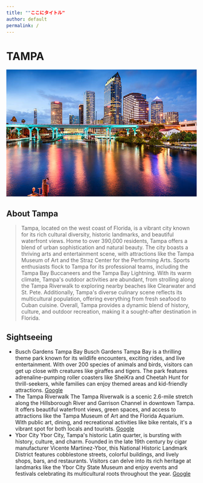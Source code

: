 ```yaml
---
title: ""ここにタイトル"
author: default
permalink: /
---
```


# TAMPA
![image](https://github.com/Yuri-Yokoyama7/GIT-HUB_WebSite/blob/main/assets/images/istockphoto-535415025-612x612.jpg)


## About Tampa
>Tampa, located on the west coast of Florida, is a vibrant city known for its rich cultural diversity, historic landmarks, and beautiful waterfront views. Home to over 390,000 residents, Tampa offers a blend of urban sophistication and natural beauty. The city boasts a thriving arts and entertainment scene, with attractions like the Tampa Museum of Art and the Straz Center for the Performing Arts. Sports enthusiasts flock to Tampa for its professional teams, including the Tampa Bay Buccaneers and the Tampa Bay Lightning. With its warm climate, Tampa's outdoor activities are abundant, from strolling along the Tampa Riverwalk to exploring nearby beaches like Clearwater and St. Pete. Additionally, Tampa's diverse culinary scene reflects its multicultural population, offering everything from fresh seafood to Cuban cuisine. Overall, Tampa provides a dynamic blend of history, culture, and outdoor recreation, making it a sought-after destination in Florida.


## Sightseeing
- Busch Gardens Tampa Bay
 Busch Gardens Tampa Bay is a thrilling theme park known for its wildlife encounters, exciting rides, and live entertainment. With over 200 species of animals and birds, visitors can get up close with creatures like giraffes and tigers. The park features adrenaline-pumping roller coasters like SheiKra and Cheetah Hunt for thrill-seekers, while families can enjoy themed areas and kid-friendly attractions.
[Google](https://www.google.com/maps/place/%E3%83%96%E3%83%83%E3%82%B7%E3%83%A5%E3%82%AC%E3%83%BC%E3%83%87%E3%83%B3%E3%83%BB%E3%82%BF%E3%83%B3%E3%83%91%E3%83%99%E3%82%A4/@28.037066,-82.4194607,15z/data=!4m6!3m5!1s0x88c2c64f0d381a85:0xa8a5fe0830e10852!8m2!3d28.037066!4d-82.4194607!16zL20vMDY1cjQ0?entry=ttu)
- The Tampa Riverwalk
 The Tampa Riverwalk is a scenic 2.6-mile stretch along the Hillsborough River and Garrison Channel in downtown Tampa. It offers beautiful waterfront views, green spaces, and access to attractions like the Tampa Museum of Art and the Florida Aquarium. With public art, dining, and recreational activities like bike rentals, it's a vibrant spot for both locals and tourists.
[Google](https://www.google.com/maps/place/Tampa+Riverwalk,+Tampa,+FL+33602+%E3%82%A2%E3%83%A1%E3%83%AA%E3%82%AB%E5%90%88%E8%A1%86%E5%9B%BD/@27.9447982,-82.4636976,17z/data=!3m1!4b1!4m10!1m2!2m1!1stampa+river+walk!3m6!1s0x88c2c48c26eb8a8d:0xddcd42f2aa144500!8m2!3d27.9447935!4d-82.4588267!15sChB0YW1wYSByaXZlciB3YWxrkgEFdHJhaWzgAQA!16s%2Fm%2F0j43dm4?entry=ttu)
- Ybor City
 Ybor City, Tampa's historic Latin quarter, is bursting with history, culture, and charm. Founded in the late 19th century by cigar manufacturer Vicente Martinez-Ybor, this National Historic Landmark District features cobblestone streets, colorful buildings, and lively shops, bars, and restaurants. Visitors can delve into its rich heritage at landmarks like the Ybor City State Museum and enjoy events and festivals celebrating its multicultural roots throughout the year.
[Google](https://www.google.com/maps/place/%E3%82%A2%E3%83%A1%E3%83%AA%E3%82%AB%E5%90%88%E8%A1%86%E5%9B%BD+%E3%83%95%E3%83%AD%E3%83%AA%E3%83%80%E5%B7%9E+%E3%82%BF%E3%83%B3%E3%83%91+%E3%82%A4%E3%83%BC%E3%83%90%E3%83%BC%E3%83%BB%E3%82%B7%E3%83%86%E3%82%A3/@27.9666089,-82.453234,14z/data=!3m1!4b1!4m6!3m5!1s0x88c2c504456270f7:0x958eb953b297f6f4!8m2!3d27.9645757!4d-82.4259518!16zL20vMDNjYnNr?entry=ttu)


